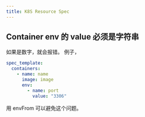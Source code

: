 ```yaml
---
title: K8S Resource Spec
---
```



## Container env 的 value 必须是字符串

如果是数字，就会报错。
例子，

```yaml
spec_template:
  containers:
    - name: name
      image: image
      env:
        - name: port
          value: "3306"
```

用 envFrom 可以避免这个问题。
